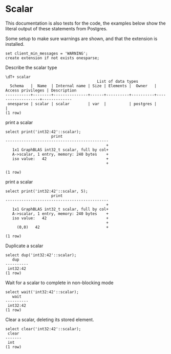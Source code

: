 # Scalar

This documentation is also tests for the code, the examples below
show the literal output of these statements from Postgres.

Some setup to make sure warnings are shown, and that the extension
is installed.
``` postgres-console
set client_min_messages = 'WARNING';
create extension if not exists onesparse;
```
Describe the scalar type
``` postgres-console
\dT+ scalar
                                        List of data types
  Schema   |  Name  | Internal name | Size | Elements |  Owner   | Access privileges | Description 
-----------+--------+---------------+------+----------+----------+-------------------+-------------
 onesparse | scalar | scalar        | var  |          | postgres |                   | 
(1 row)

```
print a scalar
``` postgres-console
select print('int32:42'::scalar);
                    print                    
---------------------------------------------
                                            +
   1x1 GraphBLAS int32_t scalar, full by col+
   A->scalar, 1 entry, memory: 240 bytes    +
   iso value:   42                          +
                                            +
 
(1 row)

```
print a scalar
``` postgres-console
select print('int32:42'::scalar, 5);
                    print                    
---------------------------------------------
                                            +
   1x1 GraphBLAS int32_t scalar, full by col+
   A->scalar, 1 entry, memory: 240 bytes    +
   iso value:   42                          +
                                            +
     (0,0)   42                             +
 
(1 row)

```
Duplicate a scalar
``` postgres-console
select dup('int32:42'::scalar);
   dup    
----------
 int32:42
(1 row)

```
Wait for a scalar to complete in non-blocking mode
``` postgres-console
select wait('int32:42'::scalar);
   wait   
----------
 int32:42
(1 row)

```
Clear a scalar, deleting its stored element.
``` postgres-console
select clear('int32:42'::scalar);
 clear 
-------
 int
(1 row)

```